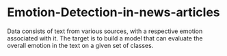 # Emotion-Detection-in-news-articles
Data consists of text from various sources, with a respective emotion associated with it. The target is to build a model that can evaluate the overall emotion in the text on a given set of classes.

